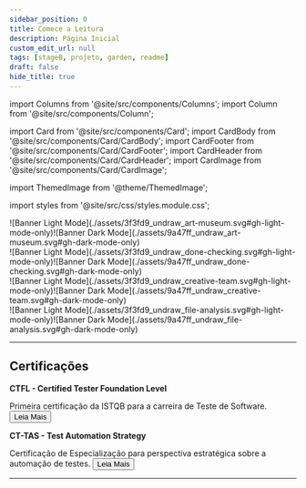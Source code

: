 ```yaml
---
sidebar_position: 0
title: Comece a Leitura
description: Página Inicial
custom_edit_url: null
tags: [stageB, projeto, garden, readme]
draft: false
hide_title: true
---
```


import Columns from '@site/src/components/Columns';
import Column from '@site/src/components/Column';

import Card from '@site/src/components/Card';
import CardBody from '@site/src/components/Card/CardBody';
import CardFooter from '@site/src/components/Card/CardFooter';
import CardHeader from '@site/src/components/Card/CardHeader';
import CardImage from '@site/src/components/Card/CardImage';

import ThemedImage from '@theme/ThemedImage';

import styles from '@site/src/css/styles.module.css';

<!--<h1 style={{textAlign: 'center'}}> Garden </h1>-->

<div className={styles.mobileOnly}>
	<div class="img-center">
		![Banner Light Mode](./assets/3f3fd9_undraw_art-museum.svg#gh-light-mode-only)![Banner Dark Mode](./assets/9a47ff_undraw_art-museum.svg#gh-dark-mode-only)
	</div>
</div>
<div className={styles.desktopOnly}>
	<div class="container">
		<div class="row">
			<div class="col col--4">
				![Banner Light Mode](./assets/3f3fd9_undraw_done-checking.svg#gh-light-mode-only)![Banner Dark Mode](./assets/9a47ff_undraw_done-checking.svg#gh-dark-mode-only)
			</div>
			<div class="col col--4">
				![Banner Light Mode](./assets/3f3fd9_undraw_creative-team.svg#gh-light-mode-only)![Banner Dark Mode](./assets/9a47ff_undraw_creative-team.svg#gh-dark-mode-only)
			</div>
			<div class="col col--4">
				![Banner Light Mode](./assets/3f3fd9_undraw_file-analysis.svg#gh-light-mode-only)![Banner Dark Mode](./assets/9a47ff_undraw_file-analysis.svg#gh-dark-mode-only)
			</div>
		</div>
	</div>
</div>

---

## Certificações

<Columns>
	<Column className='padding--md'>
		<Card shadow='md'>
			<div className={styles.desktopOnly}>
				<CardImage cardImageUrl=''/>
			</div>
			<CardHeader textAlign='center'>
				<p><b>CTFL - Certified Tester Foundation Level</b></p>
			</CardHeader>
			<CardBody weight='light'>
				Primeira certificação da ISTQB para a carreira de Teste de Software.
			</CardBody>
			<CardFooter>
				<a href='/garden/docs/istqb/ctfl'>
					<button className='button button--secondary button--block'>Leia Mais</button>
				</a>
			</CardFooter>
		</Card>
	</Column>
	<Column className='padding--md'>
		<Card shadow='md'>
			<div className={styles.desktopOnly}>
				<CardImage cardImageUrl=''/>
			</div>
			<CardHeader textAlign='center'>
				<p><b>CT-TAS - Test Automation Strategy</b></p>
			</CardHeader>
			<CardBody weight='light'>
				Certificação de Especialização para perspectiva estratégica sobre a automação de testes.
			</CardBody>
			<CardFooter>
				<a href='/garden/docs/istqb/cttas'>
					<button className='button button--secondary button--block'>Leia Mais</button>
				</a>
			</CardFooter>
		</Card>
	</Column>
</Columns>

---